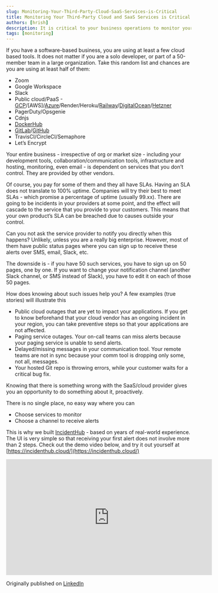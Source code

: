 ```yaml
---
slug: Monitoring-Your-Third-Party-Cloud-SaaS-Services-is-Critical
title: Monitoring Your Third-Party Cloud and SaaS Services is Critical
authors: [hrish]
description: It is critical to your business operations to monitor your third-party cloud and SaaS services. It's also important to get notified so that such incidents don't impact your developments and business operations.
tags: [monitoring]
---
```

<head>
  <link rel="canonical" href="https://www.linkedin.com/feed/update/urn:li:activity:7196385217270415361/" />
</head>

If you have a software-based business, you are using at least a few cloud based tools. It does not matter if you are a solo developer, or part of a 50-member team in a large organization. Take this random list and chances are you are using at least half of them:
- Zoom
- Google Workspace
- Slack
- Public cloud/PaaS - [GCP](https://incidenthub.cloud/service/googlecloudplatform)/[AWS]/[Azure](https://incidenthub.cloud/service/azure)/Render/Heroku/[Railway](https://incidenthub.cloud/service/railway)/[DigitalOcean](https://incidenthub.cloud/service/digitalocean)/[Hetzner](https://incidenthub.cloud/service/hetzner)
- PagerDuty/Opsgenie
- Cdnjs
- [DockerHub](https://incidenthub.cloud/service/docker)
- [GitLab](https://incidenthub.cloud/service/gitlab)/[GitHub](https://incidenthub.cloud/service/github)
- TravisCI/CircleCI/Semaphore
- Let’s Encrypt

Your entire business - irrespective of org or market size - including your development tools, collaboration/communication tools, infrastructure and hosting, monitoring, even email - is dependent on services that you don’t control. They are provided by other vendors.

Of course, you pay for some of them and they all have SLAs. Having an SLA does not translate to 100% uptime. Companies will try their best to meet SLAs - which promise a percentage of uptime (usually 99.xx). There are going to be incidents in your providers at some point, and the effect will cascade to the service that you provide to your customers. This means that your own product’s SLA can be breached due to causes outside your control.

Can you not ask the service provider to notify you directly when this happens? Unlikely, unless you are a really big enterprise. However, most of them have public status pages where you can sign up to receive these alerts over SMS, email, Slack, etc.

The downside is - if you have 50 such services, you have to sign up on 50 pages, one by one. If you want to change your notification channel (another Slack channel, or SMS instead of Slack), you have to edit it on each of those 50 pages.

How does knowing about such issues help you?
A few examples (true stories) will illustrate this

- Public cloud outages that are yet to impact your applications. If you get to know beforehand that your cloud vendor has an ongoing incident in your region, you can take preventive steps so that your applications are not affected.
- Paging service outages. Your on-call teams can miss alerts because your paging service is unable to send alerts.
- Delayed/missing messages in your communication tool. Your remote teams are not in sync because your comm tool is dropping only some, not all, messages.
- Your hosted Git repo is throwing errors, while your customer waits for a critical bug fix.

Knowing that there is something wrong with the SaaS/cloud provider gives you an opportunity to do something about it, proactively.

There is no single place, no easy way where you can

- Choose services to monitor
- Choose a channel to receive alerts

This is why we built [IncidentHub](https://incidenthub.cloud/) - based on years of real-world experience. The UI is very simple so that receiving your first alert does not involve more than 2 steps. Check out the demo video below, and try it out yourself at [https://incidenthub.cloud/](https://incidenthub.cloud/)

<iframe width="560" height="315" src="https://www.youtube.com/embed/3w-g7fYFtIg" frameborder="0" gesture="media" allow="autoplay; encrypted-media" allowfullscreen></iframe>

Originally published on [LinkedIn](https://www.linkedin.com/feed/update/urn:li:activity:7196385217270415361/)
